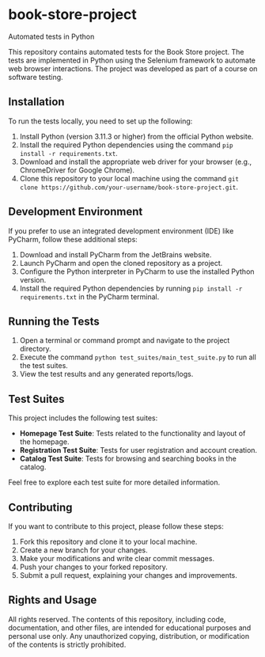 # book-store-project
Automated tests in Python

This repository contains automated tests for the Book Store project. The tests are implemented in Python using the Selenium framework to automate web browser interactions. The project was developed as part of a course on software testing.

## Installation

To run the tests locally, you need to set up the following:

1. Install Python (version 3.11.3 or higher) from the official Python website.
2. Install the required Python dependencies using the command `pip install -r requirements.txt`.
3. Download and install the appropriate web driver for your browser (e.g., ChromeDriver for Google Chrome).
4. Clone this repository to your local machine using the command `git clone https://github.com/your-username/book-store-project.git`.

## Development Environment

If you prefer to use an integrated development environment (IDE) like PyCharm, follow these additional steps:

1. Download and install PyCharm from the JetBrains website.
2. Launch PyCharm and open the cloned repository as a project.
3. Configure the Python interpreter in PyCharm to use the installed Python version.
4. Install the required Python dependencies by running `pip install -r requirements.txt` in the PyCharm terminal.

## Running the Tests

1. Open a terminal or command prompt and navigate to the project directory.
2. Execute the command `python test_suites/main_test_suite.py` to run all the test suites.
3. View the test results and any generated reports/logs.

## Test Suites

This project includes the following test suites:

- **Homepage Test Suite**: Tests related to the functionality and layout of the homepage.
- **Registration Test Suite**: Tests for user registration and account creation.
- **Catalog Test Suite**: Tests for browsing and searching books in the catalog.

Feel free to explore each test suite for more detailed information.

## Contributing

If you want to contribute to this project, please follow these steps:

1. Fork this repository and clone it to your local machine.
2. Create a new branch for your changes.
3. Make your modifications and write clear commit messages.
4. Push your changes to your forked repository.
5. Submit a pull request, explaining your changes and improvements.

## Rights and Usage

All rights reserved. The contents of this repository, including code, documentation, and other files, are intended for educational purposes and personal use only. Any unauthorized copying, distribution, or modification of the contents is strictly prohibited.
